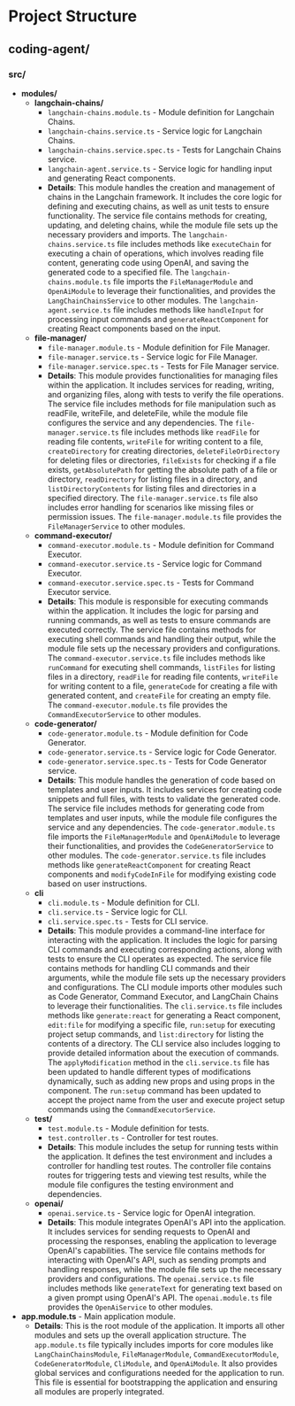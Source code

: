 # Project Structure

## coding-agent/

### src/
- **modules/**
    - **langchain-chains/**
        - `langchain-chains.module.ts` - Module definition for Langchain Chains.
        - `langchain-chains.service.ts` - Service logic for Langchain Chains.
        - `langchain-chains.service.spec.ts` - Tests for Langchain Chains service.
        - `langchain-agent.service.ts` - Service logic for handling input and generating React components.
        - **Details**: This module handles the creation and management of chains in the Langchain framework. It includes the core logic for defining and executing chains, as well as unit tests to ensure functionality. The service file contains methods for creating, updating, and deleting chains, while the module file sets up the necessary providers and imports. The `langchain-chains.service.ts` file includes methods like `executeChain` for executing a chain of operations, which involves reading file content, generating code using OpenAI, and saving the generated code to a specified file. The `langchain-chains.module.ts` file imports the `FileManagerModule` and `OpenAiModule` to leverage their functionalities, and provides the `LangChainChainsService` to other modules. The `langchain-agent.service.ts` file includes methods like `handleInput` for processing input commands and `generateReactComponent` for creating React components based on the input.
    - **file-manager/**
        - `file-manager.module.ts` - Module definition for File Manager.
        - `file-manager.service.ts` - Service logic for File Manager.
        - `file-manager.service.spec.ts` - Tests for File Manager service.
        - **Details**: This module provides functionalities for managing files within the application. It includes services for reading, writing, and organizing files, along with tests to verify the file operations. The service file includes methods for file manipulation such as readFile, writeFile, and deleteFile, while the module file configures the service and any dependencies. The `file-manager.service.ts` file includes methods like `readFile` for reading file contents, `writeFile` for writing content to a file, `createDirectory` for creating directories, `deleteFileOrDirectory` for deleting files or directories, `fileExists` for checking if a file exists, `getAbsolutePath` for getting the absolute path of a file or directory, `readDirectory` for listing files in a directory, and `listDirectoryContents` for listing files and directories in a specified directory. The `file-manager.service.ts` file also includes error handling for scenarios like missing files or permission issues. The `file-manager.module.ts` file provides the `FileManagerService` to other modules.
    - **command-executor/**
        - `command-executor.module.ts` - Module definition for Command Executor.
        - `command-executor.service.ts` - Service logic for Command Executor.
        - `command-executor.service.spec.ts` - Tests for Command Executor service.
        - **Details**: This module is responsible for executing commands within the application. It includes the logic for parsing and running commands, as well as tests to ensure commands are executed correctly. The service file contains methods for executing shell commands and handling their output, while the module file sets up the necessary providers and configurations. The `command-executor.service.ts` file includes methods like `runCommand` for executing shell commands, `listFiles` for listing files in a directory, `readFile` for reading file contents, `writeFile` for writing content to a file, `generateCode` for creating a file with generated content, and `createFile` for creating an empty file. The `command-executor.module.ts` file provides the `CommandExecutorService` to other modules.
    - **code-generator/**
        - `code-generator.module.ts` - Module definition for Code Generator.
        - `code-generator.service.ts` - Service logic for Code Generator.
        - `code-generator.service.spec.ts` - Tests for Code Generator service.
        - **Details**: This module handles the generation of code based on templates and user inputs. It includes services for creating code snippets and full files, with tests to validate the generated code. The service file includes methods for generating code from templates and user inputs, while the module file configures the service and any dependencies. The `code-generator.module.ts` file imports the `FileManagerModule` and `OpenAiModule` to leverage their functionalities, and provides the `CodeGeneratorService` to other modules. The `code-generator.service.ts` file includes methods like `generateReactComponent` for creating React components and `modifyCodeInFile` for modifying existing code based on user instructions.
    - **cli**
        - `cli.module.ts` - Module definition for CLI.
        - `cli.service.ts` - Service logic for CLI.
        - `cli.service.spec.ts` - Tests for CLI service.
        - **Details**: This module provides a command-line interface for interacting with the application. It includes the logic for parsing CLI commands and executing corresponding actions, along with tests to ensure the CLI operates as expected. The service file contains methods for handling CLI commands and their arguments, while the module file sets up the necessary providers and configurations. The CLI module imports other modules such as Code Generator, Command Executor, and LangChain Chains to leverage their functionalities. The `cli.service.ts` file includes methods like `generate:react` for generating a React component, `edit:file` for modifying a specific file, `run:setup` for executing project setup commands, and `list:directory` for listing the contents of a directory. The CLI service also includes logging to provide detailed information about the execution of commands. The `applyModification` method in the `cli.service.ts` file has been updated to handle different types of modifications dynamically, such as adding new props and using props in the component. The `run:setup` command has been updated to accept the project name from the user and execute project setup commands using the `CommandExecutorService`.
    - **test/**
        - `test.module.ts` - Module definition for tests.
        - `test.controller.ts` - Controller for test routes.
        - **Details**: This module includes the setup for running tests within the application. It defines the test environment and includes a controller for handling test routes. The controller file contains routes for triggering tests and viewing test results, while the module file configures the testing environment and dependencies.
    - **openai/**
        - `openai.service.ts` - Service logic for OpenAI integration.
        - **Details**: This module integrates OpenAI's API into the application. It includes services for sending requests to OpenAI and processing the responses, enabling the application to leverage OpenAI's capabilities. The service file contains methods for interacting with OpenAI's API, such as sending prompts and handling responses, while the module file sets up the necessary providers and configurations. The `openai.service.ts` file includes methods like `generateText` for generating text based on a given prompt using OpenAI's API. The `openai.module.ts` file provides the `OpenAiService` to other modules.
- **app.module.ts** - Main application module.
    - **Details**: This is the root module of the application. It imports all other modules and sets up the overall application structure. The `app.module.ts` file typically includes imports for core modules like `LangChainChainsModule`, `FileManagerModule`, `CommandExecutorModule`, `CodeGeneratorModule`, `CliModule`, and `OpenAiModule`. It also provides global services and configurations needed for the application to run. This file is essential for bootstrapping the application and ensuring all modules are properly integrated.
